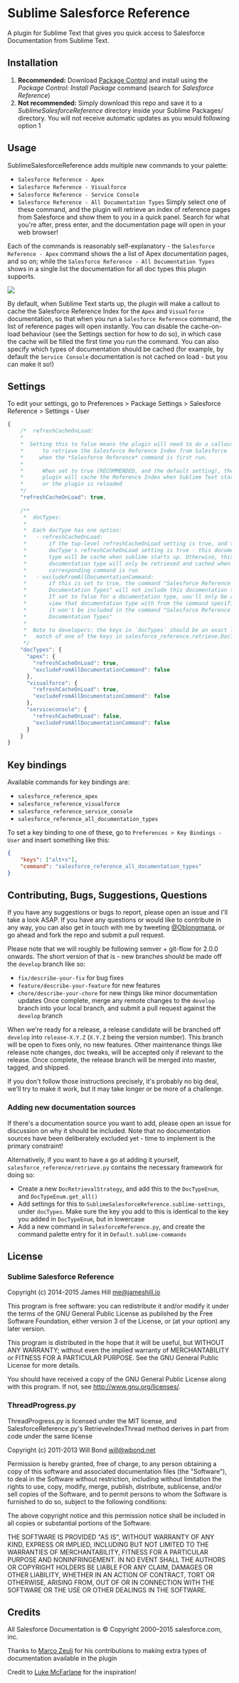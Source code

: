 # Sublime Salesforce Reference

A plugin for Sublime Text that gives you quick access to Salesforce Documentation from Sublime Text.

## Installation

1. **Recommended:** Download [Package Control](http://wbond.net/sublime_packages/package_control) and install using the *Package Control: Install Package* command (search for *Salesforce Reference*)
2. **Not recommended:** Simply download this repo and save it to a *SublimeSalesforceReference* directory inside your Sublime Packages/ directory. You will not receive automatic updates as you would following option 1

## Usage 

SublimeSalesforceReference adds multiple new commands to your palette:
  - `Salesforce Reference - Apex`
  - `Salesforce Reference - Visualforce`
  - `Salesforce Reference - Service Console`
  - `Salesforce Reference - All Documentation Types` 
Simply select one of these command, and the plugin will retrieve an index of reference pages from Salesforce and show them to you in a quick panel. Search for what you're after, press enter, and the documentation page will open in your web browser!

Each of the commands is reasonably self-explanatory - the `Salesforce Reference - Apex` command shows the a list of Apex documentation pages, and so on; while the `Salesforce Reference - All Documentation Types` shows in a single list the documentation for all doc types this plugin supports.

![](http://jameshill.io/images/doc/sublime-salesforce-reference/usage.png)

By default, when Sublime Text starts up, the plugin will make a callout to cache the Salesforce Reference Index for the `Apex` and `Visualforce` documentation, so that when you run a `Salesforce Reference` command, the list of reference pages will open instantly. You can disable the cache-on-load behaviour (see the Settings section for how to do so), in which case the cache will be filled the first time you run the command. You can also specify which types of documentation should be cached (for example, by default the `Service Console` documentation is not cached on load - but you can make it so!)

## Settings

To edit your settings, go to Preferences > Package Settings > Salesforce Reference > Settings - User

``` javascript
{
    /*  refreshCacheOnLoad:
    *
    *  Setting this to false means the plugin will need to do a callout
    *      to retrieve the Salesforce Reference Index from Salesforce
    *     when the *Salesforce Reference* command is first run.
    *
    *      When set to true (RECOMMENDED, and the default setting), the
    *      plugin will cache the Reference Index when Sublime Text starts
    *      or the plugin is reloaded
    */
    "refreshCacheOnLoad": true,
    
    /**
     *  docTypes:
     *
     *  Each docType has one option:
     *   - refreshCacheOnLoad:
     *       if the top-level refreshCacheOnLoad setting is true, and this
     *       docType's refreshCacheOnLoad setting is true - this documentation
     *       type will be cache when sublime starts up. Otherwise, this
     *       documentation type will only be retrieved and cached when it's
     *       corresponding command is run
     *   - excludeFromAllDocumentationCommand:
     *       if this is set to true, the command "Salesforce Reference - All
     *       Documentation Types" will not include this documentation type.
     *       If set to false for a documentation type, uou'll only be able to
     *       view that documentation type with from the command specific to it,
     *       it won't be included in the command "Salesforce Reference - All
     *       Documentation Types"
     *
     *  Note to developers: the keys in `docTypes` should be an exact lowercase
     *   match of one of the keys in salesforce_reference.retrieve.DocTypeEnum
     */
    "docTypes": {
      "apex": {
        "refreshCacheOnLoad": true,
        "excludeFromAllDocumentationCommand": false
      },
      "visualforce": {
        "refreshCacheOnLoad": true,
        "excludeFromAllDocumentationCommand": false
      },
      "serviceconsole": {
        "refreshCacheOnLoad": false,
        "excludeFromAllDocumentationCommand": false
      }
    }
}
```

## Key bindings

Available commands for key bindings are:

 - `salesforce_reference_apex`
 - `salesforce_reference_visualforce`
 - `salesforce_reference_service_console`
 - `salesforce_reference_all_documentation_types`

To set a key binding to one of these, go to `Preferences > Key Bindings - User`
and insert something like this:
``` json
{
    "keys": ["alt+s"],
    "command": "salesforce_reference_all_documentation_types"
}
```

## Contributing, Bugs, Suggestions, Questions

If you have any suggestions or bugs to report, please open an issue and I'll take a look ASAP. If you have any questions or would like to contribute in any way, you can also get in touch with me by tweeting [@Oblongmana](http://twitter.com/oblongmana), or go ahead and fork the repo and submit a pull request.

Please note that we will roughly be following semver + git-flow for 2.0.0 onwards. The short version of that is - new branches should be made off the `develop` branch like so:
 - `fix/describe-your-fix` for bug fixes
 - `feature/describe-your-feature` for new features
 - `chore/describe-your-chore` for new things like minor documentation updates
Once complete, merge any remote changes to the `develop` branch into your local branch, and submit a pull request against the `develop` branch

When we're ready for a release, a release candidate will be branched off `develop` into `release-X.Y.Z` (`X.Y.Z` being the version number). This branch will be open to fixes only, no new features. Other maintenance things like release note changes, doc tweaks, will be accepted only if relevant to the release. Once complete, the release branch will be merged into master, tagged, and shipped.

If you don't follow those instructions precisely, it's probably no big deal, we'll try to make it work, but it may take longer or be more of a challenge.

### Adding new documentation sources

If there's a documentation source you want to add, please open an issue for discussion on why it should be included. Note that no documentation sources have been deliberately excluded yet - time to implement is the primary constraint!

Alternatively, if you want to have a go at adding it yourself, `salesforce_reference/retrieve.py` contains the necessary framework for doing so:
 - Create a new `DocRetrievalStrategy`, and add this to the `DocTypeEnum`, and `DocTypeEnum.get_all()`
 - Add settings for this to `SublimeSalesforceReference.sublime-settings`, under `docTypes`. Make sure the key you add to this is identical to the key you added in `DocTypeEnum`, but in lowercase
 - Add a new command in `SalesforceReference.py`, and create the command palette entry for it in `Default.sublime-commands`

## License

### Sublime Salesforce Reference
Copyright (c) 2014-2015 James Hill <me@jameshill.io>

This program is free software: you can redistribute it and/or modify
it under the terms of the GNU General Public License as published by
the Free Software Foundation, either version 3 of the License, or
(at your option) any later version.

This program is distributed in the hope that it will be useful,
but WITHOUT ANY WARRANTY; without even the implied warranty of
MERCHANTABILITY or FITNESS FOR A PARTICULAR PURPOSE.  See the
GNU General Public License for more details.

You should have received a copy of the GNU General Public License
along with this program.  If not, see <http://www.gnu.org/licenses/>.


### ThreadProgress.py
ThreadProgress.py is licensed under the MIT license, and SalesforceReference.py's RetrieveIndexThread method derives in part from code under the same license

Copyright (c) 2011-2013 Will Bond <will@wbond.net>

Permission is hereby granted, free of charge, to any person obtaining a copy of this software and associated documentation files (the "Software"), to deal in the Software without restriction, including without limitation the rights to use, copy, modify, merge, publish, distribute, sublicense, and/or sell copies of the Software, and to permit persons to whom the Software is furnished to do so, subject to the following conditions:

The above copyright notice and this permission notice shall be included in all copies or substantial portions of the Software.

THE SOFTWARE IS PROVIDED "AS IS", WITHOUT WARRANTY OF ANY KIND, EXPRESS OR IMPLIED, INCLUDING BUT NOT LIMITED TO THE WARRANTIES OF MERCHANTABILITY, FITNESS FOR A PARTICULAR PURPOSE AND NONINFRINGEMENT. IN NO EVENT SHALL THE AUTHORS OR COPYRIGHT HOLDERS BE LIABLE FOR ANY CLAIM, DAMAGES OR OTHER LIABILITY, WHETHER IN AN ACTION OF CONTRACT, TORT OR OTHERWISE, ARISING FROM, OUT OF OR IN CONNECTION WITH THE SOFTWARE OR THE USE OR OTHER DEALINGS IN THE SOFTWARE.


## Credits

All Salesforce Documentation is © Copyright 2000–2015 salesforce.com, inc.

Thanks to [Marco Zeuli](https://github.com/maaaaarco) for his contributions to making extra types of documentation available in the plugin

Credit to [Luke McFarlane](https://github.com/lukemcfarlane) for the inspiration!
